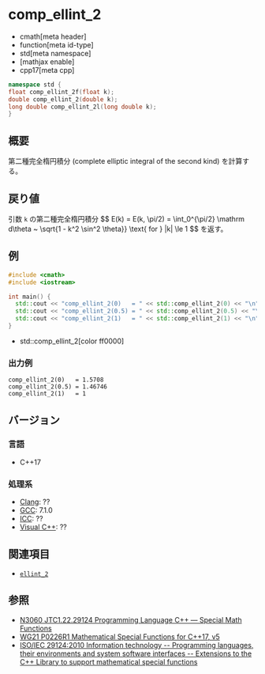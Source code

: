 # comp_ellint_2
* cmath[meta header]
* function[meta id-type]
* std[meta namespace]
* [mathjax enable]
* cpp17[meta cpp]

```cpp
namespace std {
float comp_ellint_2f(float k);
double comp_ellint_2(double k);
long double comp_ellint_2l(long double k);
}
```

## 概要
第二種完全楕円積分 (complete elliptic integral of the second kind) を計算する。


## 戻り値
引数 `k` の第二種完全楕円積分
$$
E(k) = E(k, \pi/2) = \int_0^{\pi/2} \mathrm d\theta ~ \sqrt{1 - k^2 \sin^2 \theta}} \text{ for } |k| \le 1
$$
を返す。


## 例
```cpp example
#include <cmath>
#include <iostream>

int main() {
  std::cout << "comp_ellint_2(0)   = " << std::comp_ellint_2(0) << "\n";    // pi / 2
  std::cout << "comp_ellint_2(0.5) = " << std::comp_ellint_2(0.5) << "\n";  // 1.46746
  std::cout << "comp_ellint_2(1)   = " << std::comp_ellint_2(1) << "\n";    // 1
}
```
* std::comp_ellint_2[color ff0000]

### 出力例
```
comp_ellint_2(0)   = 1.5708
comp_ellint_2(0.5) = 1.46746
comp_ellint_2(1)   = 1
```


## バージョン
### 言語
- C++17

### 処理系
- [Clang](/implementation.md#clang): ??
- [GCC](/implementation.md#gcc): 7.1.0
- [ICC](/implementation.md#icc): ??
- [Visual C++](/implementation.md#visual_cpp): ??


## 関連項目
* [`ellint_2`](ellint_2.md.nolink)


## 参照
- [N3060 JTC1.22.29124 Programming Language C++ — Special Math Functions](http://www.open-std.org/jtc1/sc22/wg21/docs/papers/2010/n3060.pdf)
- [WG21 P0226R1 Mathematical Special Functions for C++17, v5](https://isocpp.org/files/papers/P0226R1.pdf)
- [ISO/IEC 29124:2010 Information technology -- Programming languages, their environments and system software interfaces -- Extensions to the C++ Library to support mathematical special functions](https://www.iso.org/standard/50511.html)
